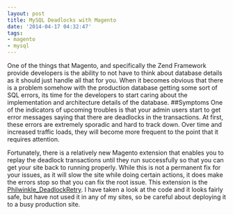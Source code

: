 ```yaml
---
layout: post
title: MySQL Deadlocks with Magento
date: '2014-04-17 04:32:47'
tags:
- magento
- mysql
---
```


One of the things that Magento, and specifically the Zend Framework provide developers is the ability to not have to think about database details as it should just handle all that for you. When it becomes obvious that there is a problem somehow with the production database getting some sort of SQL errors, its time for the developers to start caring about the implementation and architecture details of the database. 
##Symptoms
One of the indicators of upcoming troubles is that your admin users start to get error messages saying that there are deadlocks in the transactions. At first, these errors are extremely sporadic and hard to track down. Over time and increased traffic loads, they will become more frequent to the point that it requires attention.

Fortunately, there is a relatively new Magento extension that enables you to replay the deadlock transactions until they run successfully so that you can get your site back to running properly. While this is not a permanent fix for your issues, as it will slow the site while doing certain actions, it does make the errors stop so that you can fix the root issue. This extension is the [Philwinkle_DeadlockRetry](https://github.com/philwinkle/Philwinkle_DeadlockRetry). I have taken a look at the code and it looks fairly safe, but have not used it in any of my sites, so be careful about deploying it to a busy production site.